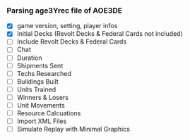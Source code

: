 ### Parsing age3Yrec file of AOE3DE

- [x] game version, setting, player infos
- [x] Initial Decks (Revolt Decks & Federal Cards not included)
- [ ] Include Revolt Decks & Federal Cards
- [ ] Chat
- [ ] Duration
- [ ] Shipments Sent
- [ ] Techs Researched
- [ ] Buildings Built
- [ ] Units Trained
- [ ] Winners & Losers
- [ ] Unit Movements
- [ ] Resource Calcuations
- [ ] Import XML Files
- [ ] Simulate Replay with Minimal Graphics
